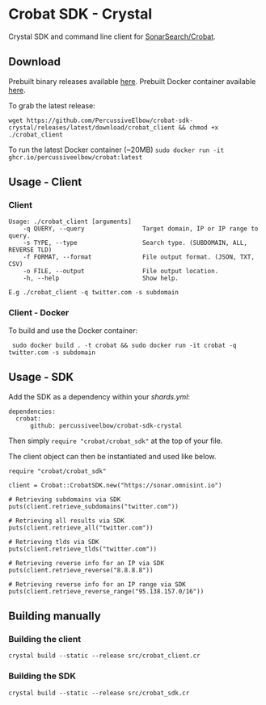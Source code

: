# Crobat SDK - Crystal

Crystal SDK and command line client for [SonarSearch/Crobat](https://github.com/Cgboal/SonarSearch).

## Download
Prebuilt binary releases available [here](https://github.com/PercussiveElbow/crobat-sdk-crystal/releases).
Prebuilt Docker container available [here](https://github.com/users/PercussiveElbow/packages/container/package/crobat).

To grab the latest release:

```wget https://github.com/PercussiveElbow/crobat-sdk-crystal/releases/latest/download/crobat_client && chmod +x ./crobat_client```

To run the latest Docker container (~20MB)
```sudo docker run -it ghcr.io/percussiveelbow/crobat:latest```


## Usage - Client

### Client

```
Usage: ./crobat_client [arguments]
    -q QUERY, --query                Target domain, IP or IP range to query.
    -s TYPE, --type                  Search type. (SUBDOMAIN, ALL, REVERSE TLD)
    -f FORMAT, --format              File output format. (JSON, TXT, CSV)
    -o FILE, --output                File output location.
    -h, --help                       Show help.

E.g ./crobat_client -q twitter.com -s subdomain
```

### Client - Docker
To build and use the Docker container:
```
 sudo docker build . -t crobat && sudo docker run -it crobat -q twitter.com -s subdomain
```

## Usage - SDK
Add the SDK as a dependency within your _shards.yml_:
```
dependencies:
  crobat:
      github: percussiveelbow/crobat-sdk-crystal
```
Then simply  `require "crobat/crobat_sdk"` at the top of your file.

The client object can then be instantiated and used like below. 
```
require "crobat/crobat_sdk"

client = Crobat::CrobatSDK.new("https://sonar.omnisint.io")

# Retrieving subdomains via SDK
puts(client.retrieve_subdomains("twitter.com"))

# Retrieving all results via SDK
puts(client.retrieve_all("twitter.com"))

# Retrieving tlds via SDK
puts(client.retrieve_tlds("twitter.com"))

# Retrieving reverse info for an IP via SDK
puts(client.retrieve_reverse("8.8.8.8"))

# Retrieving reverse info for an IP range via SDK
puts(client.retrieve_reverse_range("95.138.157.0/16"))
```

## Building manually
### Building the client
```
crystal build --static --release src/crobat_client.cr
```

### Building the SDK
```
crystal build --static --release src/crobat_sdk.cr
```

